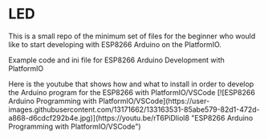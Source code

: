 # LED
<p>This is a small repo of the minimum set of files for the beginner who would like to start developing with ESP8266 Arduino on the PlatformIO.

<p>Example code and ini file for ESP8266 Arduino Development with PlatformIO 

<p>Here is the youtube that shows how and what to install in order to develop the Arduino program for the ESP8266 with PlatformIO/VSCode
[![ESP8266 Arduino Programming with PlatformIO/VSCode](https://user-images.githubusercontent.com/13171662/133163531-85abe579-82d1-472d-a868-d6cdcf292b4e.jpg)](https://youtu.be/rT6PiDliol8 "ESP8266 Arduino Programming with PlatformIO/VSCode")
